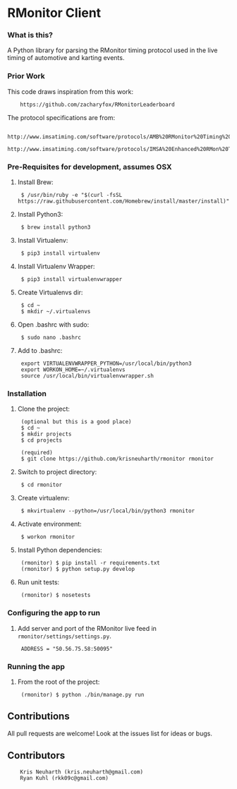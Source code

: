 # RMonitor Client

### What is this?

A Python library for parsing the RMonitor timing protocol used in the live timing of automotive and karting events.

### Prior Work

This code draws inspiration from this work:

        https://github.com/zacharyfox/RMonitorLeaderboard
    
The protocol specifications are from:

        http://www.imsatiming.com/software/protocols/AMB%20RMonitor%20Timing%20Protocol.pdf
        http://www.imsatiming.com/software/protocols/IMSA%20Enhanced%20RMon%20Timing%20Protocol%20v1.03.pdf
    

### Pre-Requisites for development, assumes OSX

1) Install Brew:

	    $ /usr/bin/ruby -e "$(curl -fsSL https://raw.githubusercontent.com/Homebrew/install/master/install)"

2) Install Python3:

	    $ brew install python3

3) Install Virtualenv:

	    $ pip3 install virtualenv

4) Install Virtualenv Wrapper:

	    $ pip3 install virtualenvwrapper

5) Create Virtualenvs dir:

        $ cd ~
	    $ mkdir ~/.virtualenvs

6) Open .bashrc with sudo:

	    $ sudo nano .bashrc

7) Add to .bashrc:

	    export VIRTUALENVWRAPPER_PYTHON=/usr/local/bin/python3
	    export WORKON_HOME=~/.virtualenvs
	    source /usr/local/bin/virtualenvwrapper.sh


### Installation

1) Clone the project:

        (optional but this is a good place)
        $ cd ~
        $ mkdir projects
        $ cd projects

        (required)
	    $ git clone https://github.com/krisneuharth/rmonitor rmonitor

2) Switch to project directory:

	    $ cd rmonitor

3) Create virtualenv:

	    $ mkvirtualenv --python=/usr/local/bin/python3 rmonitor

4) Activate environment:

	    $ workon rmonitor

5) Install Python dependencies:

	    (rmonitor) $ pip install -r requirements.txt
	    (rmonitor) $ python setup.py develop

6) Run unit tests:

        (rmonitor) $ nosetests
    

### Configuring the app to run

1) Add server and port of the RMonitor live feed in `rmonitor/settings/settings.py`.

        ADDRESS = "50.56.75.58:50095"
    
    
### Running the app

1) From the root of the project:

        (rmonitor) $ python ./bin/manage.py run


## Contributions

All pull requests are welcome! Look at the issues list for ideas or bugs.


## Contributors

        Kris Neuharth (kris.neuharth@gmail.com)
        Ryan Kuhl (rkk09c@gmail.com)
